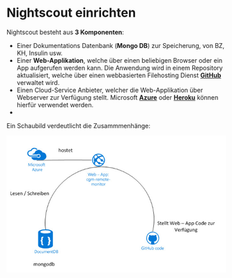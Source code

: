 # Nightscout einrichten

Nightscout besteht aus **3 Komponenten**:

* Einer Dokumentations Datenbank (**Mongo DB**) zur Speicherung, von BZ, KH, Insulin usw.
* Einer **Web-Applikation**, welche über einen beliebigen Browser oder ein App aufgerufen  werden kann. Die Anwendung wird in einem Repository aktualisiert, welche über einen webbasierten Filehosting Dienst [**GitHub**](https://github.com/) verwaltet wird.
* Einen Cloud-Service Anbieter, welcher die Web-Applikation über Webserver zur Verfügung stellt. Microsoft [**Azure**](https://azure.microsoft.com/de-de/pricing/free-trial/) oder [**Heroku**](https://www.heroku.com/) können hierfür verwendet werden.
* 


Ein Schaubild verdeutlicht die Zusammmenhänge:

![nightscout scheme](../images/nightscout_scheme.jpg)







